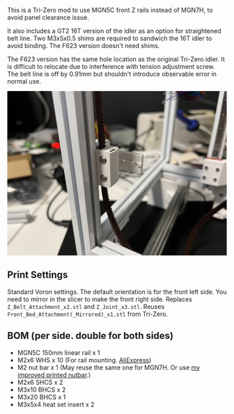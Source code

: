 This is a Tri-Zero mod to use MGN5C front Z rails instead of MGN7H, to avoid panel clearance issue.

It also includes a GT2 16T version of the idler as an option for straightened belt line.
Two M3x5x0.5 shims are required to sandwich the 16T idler to avoid binding. The F623 version doesn't need shims.

The F623 version has the same hole location as the original Tri-Zero idler.
It is difficult to relocate due to interference with tension adjustment screw.
The belt line is off by 0.91mm but shouldn't introduce observable error in normal use.

![Install Photo](tri-zero%20mgn5c.jpg)

## Print Settings

Standard Voron settings. The default orientation is for the front left side. You need to mirror in the slicer to make the front right side.
Replaces `Z_Belt_Attachment_x2.stl` and `Z_Joint_x3.stl`. Reuses `Front_Bed_Attachment(_Mirrored)_x1.stl` from Tri-Zero.

## BOM (per side. double for both sides)

- MGN5C 150mm linear rail x 1
- M2x6 WHS x 10 (For rail mounting. [AliExpress](https://www.aliexpress.com/item/2251832676144796.html))
- M2 nut bar x 1 (May reuse the same one for MGN7H. Or use [my improved printed nutbar](../mgn7_nutbar).)
- M2x6 SHCS x 2
- M3x10 BHCS x 2
- M3x20 BHCS x 1
- M3x5x4 heat set insert x 2
